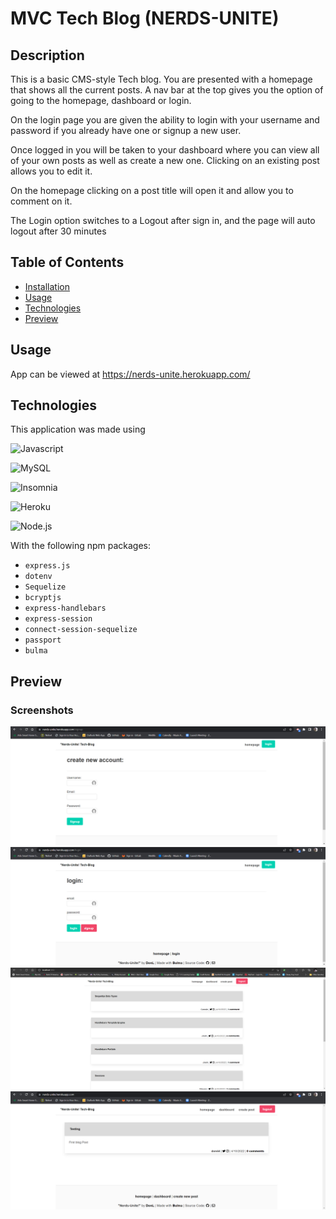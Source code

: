 # MVC Tech Blog (NERDS-UNITE)

## Description
This is a basic CMS-style Tech blog. You are presented with a homepage that shows all the current posts. A nav bar at the top gives you the option of going to the homepage, dashboard or login. 

On the login page you are given the ability to login with your username and password if you already have one or signup a new user. 

Once logged in you will be taken to your dashboard where you can view all of your own posts as well as create a new one. Clicking on an existing post allows you to edit it.

On the homepage clicking on a post title will open it and allow you to comment on it.

The Login option switches to a Logout after sign in, and the page will auto logout after 30 minutes

## Table of Contents
* [Installation](#Installation)
* [Usage](#Usage)
* [Technologies](#Technologies)
* [Preview](#Preview)

## Usage
App can be viewed at https://nerds-unite.herokuapp.com/


## Technologies
This application was made using

![Javascript](https://img.shields.io/badge/-JavaScript-f7df1e?style=for-the-badge&logo=javascript&logoColor=black)

![MySQL](https://img.shields.io/badge/-MySql-4479a1?style=for-the-badge&logo=mysql&logoColor=white)

![Insomnia](https://img.shields.io/badge/-Insomnia-5849BE?style=for-the-badge&logo=insomnia&logoColor=white)

![Heroku](https://img.shields.io/badge/-Heroku-430098?style=for-the-badge&logo=heroku&logoColor=white)

![Node.js](https://img.shields.io/badge/-Node.js-339933?style=for-the-badge&logo=node.js&logoColor=white) 
<br>

With the following npm packages:
* `express.js` 
* `dotenv`
* `Sequelize`
* `bcryptjs`
* `express-handlebars` 
* `express-session`
* `connect-session-sequelize`
* `passport`
* `bulma`


## Preview
### Screenshots
![Sign Up](https://github.com/DonL44/nerds-unite/blob/4fd10c29907cfb0d6598b2e2a7dca8511aac3b86/public/images/signup_screenshot.png)
![Login](https://github.com/DonL44/nerds-unite/blob/4fd10c29907cfb0d6598b2e2a7dca8511aac3b86/public/images/login_screenshot.png)
![Local Server Deployment](https://github.com/DonL44/nerds-unite/blob/4fd10c29907cfb0d6598b2e2a7dca8511aac3b86/public/images/local_server.png)
![Heroku Deployment](https://github.com/DonL44/nerds-unite/blob/4fd10c29907cfb0d6598b2e2a7dca8511aac3b86/public/images/heroku_screenshot.png)
